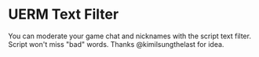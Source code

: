 # UERM Text Filter
You can moderate your game chat and nicknames with the script text filter. Script won't miss "bad" words. Thanks @kimilsungthelast for idea.
